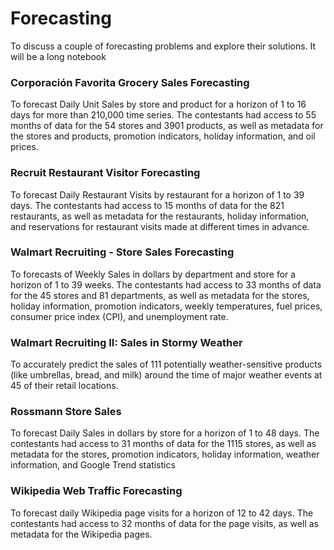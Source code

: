 # Forecasting
To discuss a couple of forecasting problems and explore their solutions. It will be a long notebook

### Corporación Favorita Grocery Sales Forecasting

To forecast Daily Unit Sales by store and product for a horizon of 1 to 16 days for more than 210,000 time series. The contestants had access to 55 months of data for the 54 stores and 3901 products, as well as metadata for the stores and products, promotion indicators, holiday information, and oil prices.

### Recruit Restaurant Visitor Forecasting

To forecast Daily Restaurant Visits by restaurant for a horizon of 1 to 39 days. The contestants had access to 15 months of data for the 821 restaurants, as well as metadata for the restaurants, holiday information, and reservations for restaurant visits made at different times in advance.

### Walmart Recruiting - Store Sales Forecasting

To forecasts of Weekly Sales in dollars by department and store for a horizon of 1 to 39 weeks. The contestants had access to 33 months of data for the 45 stores and 81 departments, as well as metadata for the stores, holiday information, promotion indicators, weekly temperatures, fuel prices, consumer price index (CPI), and unemployment rate.

### Walmart Recruiting II: Sales in Stormy Weather

To accurately predict the sales of 111 potentially weather-sensitive products (like umbrellas, bread, and milk) around the time of major weather events at 45 of their retail locations.

### Rossmann Store Sales

To forecast Daily Sales in dollars by store for a horizon of 1 to 48 days. The contestants had access to 31 months of data for the 1115 stores, as well as metadata for the stores, promotion indicators, holiday information, weather information, and Google Trend statistics

### Wikipedia Web Traffic Forecasting

To forecast daily Wikipedia page visits for a horizon of 12 to 42 days. The contestants had access to 32 months of data for the page visits, as well as metadata for the Wikipedia pages.